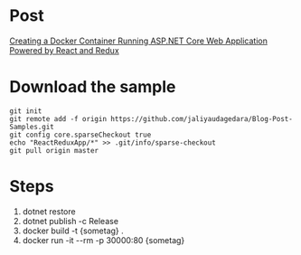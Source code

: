 # Post
[Creating a Docker Container Running ASP.NET Core Web Application Powered by React and Redux](http://jaliyaudagedara.blogspot.com/2017/06/creating-docker-container-running.html)

# Download the sample
```
git init
git remote add -f origin https://github.com/jaliyaudagedara/Blog-Post-Samples.git
git config core.sparseCheckout true
echo "ReactReduxApp/*" >> .git/info/sparse-checkout
git pull origin master
```

# Steps
1. dotnet restore
2. dotnet publish -c Release
3. docker build -t {sometag} .
4. docker run -it --rm -p 30000:80 {sometag}